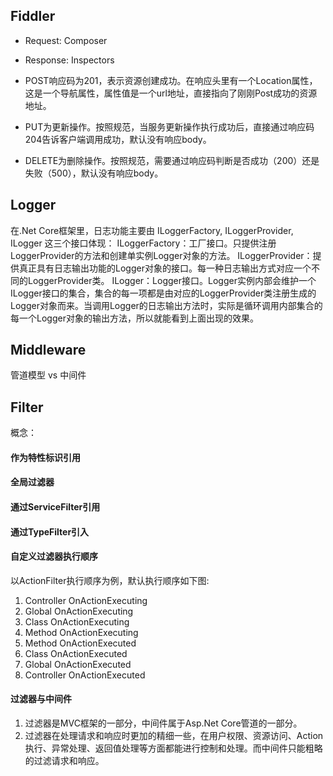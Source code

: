 ﻿## Fiddler
+ Request: Composer
+ Response: Inspectors

+ POST响应码为201，表示资源创建成功。在响应头里有一个Location属性，这是一个导航属性，属性值是一个url地址，直接指向了刚刚Post成功的资源地址。
+ PUT为更新操作。按照规范，当服务更新操作执行成功后，直接通过响应码204告诉客户端调用成功，默认没有响应body。
+ DELETE为删除操作。按照规范，需要通过响应码判断是否成功（200）还是失败（500），默认没有响应body。


## Logger
在.Net Core框架里，日志功能主要由 ILoggerFactory, ILoggerProvider, ILogger 这三个接口体现：
ILoggerFactory：工厂接口。只提供注册LoggerProvider的方法和创建单实例Logger对象的方法。
ILoggerProvider：提供真正具有日志输出功能的Logger对象的接口。每一种日志输出方式对应一个不同的LoggerProvider类。
ILogger：Logger接口。Logger实例内部会维护一个ILogger接口的集合，集合的每一项都是由对应的LoggerProvider类注册生成的Logger对象而来。当调用Logger的日志输出方法时，实际是循环调用内部集合的每一个Logger对象的输出方法，所以就能看到上面出现的效果。


## Middleware
管道模型 vs 中间件

## Filter
概念：

#### 作为特性标识引用

#### 全局过滤器

#### 通过ServiceFilter引用

#### 通过TypeFilter引入

#### 自定义过滤器执行顺序
以ActionFilter执行顺序为例，默认执行顺序如下图:
1. Controller OnActionExecuting
2. Global OnActionExecuting
3. Class OnActionExecuting
4. Method OnActionExecuting
5. Method OnActionExecuted
6. Class OnActionExecuted
7. Global OnActionExecuted
8. Controller OnActionExecuted

#### 过滤器与中间件
1. 过滤器是MVC框架的一部分，中间件属于Asp.Net Core管道的一部分。
2. 过滤器在处理请求和响应时更加的精细一些，在用户权限、资源访问、Action执行、异常处理、返回值处理等方面都能进行控制和处理。而中间件只能粗略的过滤请求和响应。